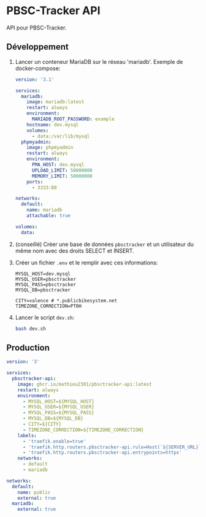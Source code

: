 # PBSC-Tracker API

API pour PBSC-Tracker.

## Développement

1. Lancer un conteneur MariaDB sur le réseau 'mariadb'. Exemple de docker-compose:

    ```yml
    version: '3.1'

    services:
      mariadb:
        image: mariadb:latest
        restart: always
        environment:
          MARIADB_ROOT_PASSWORD: example
        hostname: dev.mysql
        volumes:
          - data:/var/lib/mysql
      phpmyadmin:
        image: phpmyadmin
        restart: always
        environment:
          PMA_HOST: dev.mysql
          UPLOAD_LIMIT: 50000000
          MEMORY_LIMIT: 50000000
        ports:
          - 3333:80

    networks:
      default:
        name: mariadb
        attachable: true

    volumes:
      data:
    ```

2. (conseillé) Créer une base de données `pbsctracker` et un utilisateur du même nom avec des droits SELECT et INSERT.
3. Créer un fichier `.env` et le remplir avec ces informations:

    ```env
    MYSQL_HOST=dev.mysql
    MYSQL_USER=pbsctracker
    MYSQL_PASS=pbsctracker
    MYSQL_DB=pbsctracker

    CITY=valence # *.publicbikesystem.net
    TIMEZONE_CORRECTION=PT0H
    ```

4. Lancer le script `dev.sh`:

    ```bash
    bash dev.sh
    ```

## Production

```yml
version: '3'

services:
  pbsctracker-api:
    image: ghcr.io/mathieu2301/pbsctracker-api:latest
    restart: always
    environment:
      - MYSQL_HOST=${MYSQL_HOST}
      - MYSQL_USER=${MYSQL_USER}
      - MYSQL_PASS=${MYSQL_PASS}
      - MYSQL_DB=${MYSQL_DB}
      - CITY=${CITY}
      - TIMEZONE_CORRECTION=${TIMEZONE_CORRECTION}
    labels:
      - 'traefik.enable=true'
      - 'traefik.http.routers.pbsctracker-api.rule=Host(`${SERVER_URL}`)'
      - 'traefik.http.routers.pbsctracker-api.entrypoints=https'
    networks:
      - default
      - mariadb

networks:
  default:
    name: public
    external: true
  mariadb:
    external: true
```
